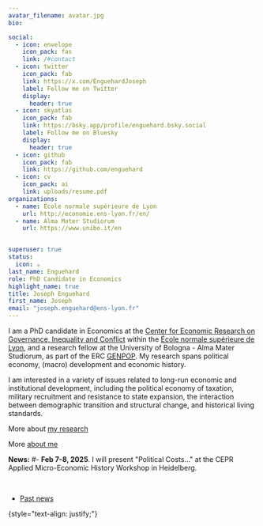 ```yaml
---
avatar_filename: avatar.jpg
bio:

social:
  - icon: envelope
    icon_pack: fas
    link: /#contact
  - icon: twitter
    icon_pack: fab
    link: https://x.com/EnguehardJoseph
    label: Follow me on Twitter
    display:
      header: true
  - icon: skyatlas
    icon_pack: fab
    link: https://bsky.app/profile/enguehard.bsky.social
    label: Follow me on Bluesky
    display:
      header: true
  - icon: github
    icon_pack: fab
    link: https://github.com/enguehard
  - icon: cv
    icon_pack: ai
    link: uploads/resume.pdf
organizations:
  - name: École normale supérieure de Lyon
    url: http://economie.ens-lyon.fr/en/
  - name: Alma Mater Studiorum
    url: https://www.unibo.it/en


superuser: true
status:
  icon: ☕️
last_name: Enguehard
role: PhD Candidate in Economics
highlight_name: true
title: Joseph Enguehard
first_name: Joseph
email: "joseph.enguehard@ens-lyon.fr"
---
```

I am a PhD candidate in Economics at the [Center for Economic Research on Governance, Inequality and Conflict](https://www.cergic-lyon.fr) within the [École normale supérieure de Lyon](https://www.ens-lyon.fr/en/), and a research fellow at the University of Bologna - Alma Mater Studiorum, as part of the ERC [GENPOP](http://genpop.org/). My research spans political economy, (macro) development and economic history.

I am interested in a variety of issues related to long-run economic and institutional development, including the political economy of taxation, military recruitment and resistance to state expansion, the interaction between demographic transition and structural change, and historical living standards.

More about [my research](#research)

More [about me](#about-bio)



**News:**
#- **Feb 7-8, 2025**. I will present "Political Costs..." at the CEPR Applied Micro-Economic History Workshop in Heidelberg.
    <p> <br> </p>


<!--

-->

- [Past news](#past)

{style="text-align: justify;"}
